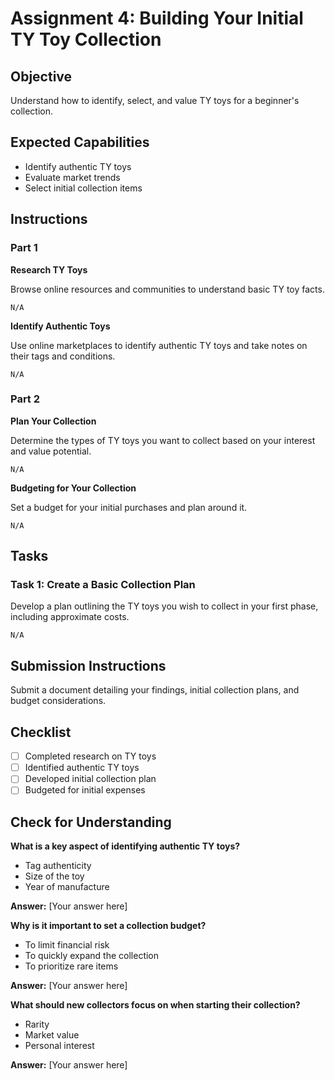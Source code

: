 # Assignment 4: Building Your Initial TY Toy Collection

## Objective

Understand how to identify, select, and value TY toys for a beginner's collection.

## Expected Capabilities

- Identify authentic TY toys
- Evaluate market trends
- Select initial collection items

## Instructions

### Part 1

**Research TY Toys**

Browse online resources and communities to understand basic TY toy facts.

```
N/A
```

**Identify Authentic Toys**

Use online marketplaces to identify authentic TY toys and take notes on their tags and conditions.

```
N/A
```

### Part 2

**Plan Your Collection**

Determine the types of TY toys you want to collect based on your interest and value potential.

```
N/A
```

**Budgeting for Your Collection**

Set a budget for your initial purchases and plan around it.

```
N/A
```

## Tasks

### Task 1: Create a Basic Collection Plan

Develop a plan outlining the TY toys you wish to collect in your first phase, including approximate costs.

```
N/A
```

## Submission Instructions

Submit a document detailing your findings, initial collection plans, and budget considerations.

## Checklist

- [ ] Completed research on TY toys
- [ ] Identified authentic TY toys
- [ ] Developed initial collection plan
- [ ] Budgeted for initial expenses

## Check for Understanding

**What is a key aspect of identifying authentic TY toys?**

- Tag authenticity
- Size of the toy
- Year of manufacture

**Answer:** [Your answer here]

**Why is it important to set a collection budget?**

- To limit financial risk
- To quickly expand the collection
- To prioritize rare items

**Answer:** [Your answer here]

**What should new collectors focus on when starting their collection?**

- Rarity
- Market value
- Personal interest

**Answer:** [Your answer here]
